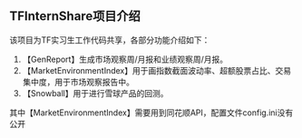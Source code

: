 ## TFInternShare项目介绍

该项目为TF实习生工作代码共享，各部分功能介绍如下：

1. 【GenReport】生成市场观察周/月报和业绩观察周/月报。
2. 【MarketEnvironmentIndex】用于画指数截面波动率、超额股票占比、交易集中度，用于市场观察报告中。
3. 【Snowball】用于进行雪球产品的回测。

其中【MarketEnvironmentIndex】需要用到同花顺API，配置文件config.ini没有公开
